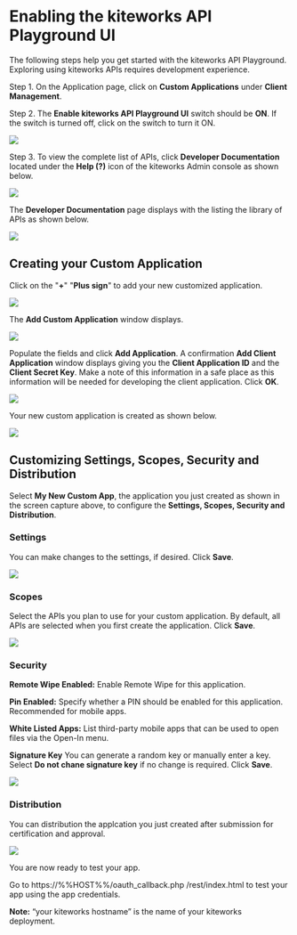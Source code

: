 # Enabling the kiteworks API Playground UI

The following steps help you get started with the kiteworks API Playground. Exploring using kiteworks APIs requires development experience.

Step 1.	On the Application page, click on **Custom Applications** under **Client Management**.

Step 2.	The **Enable kiteworks API Playground UI** switch should be **ON**. If the switch is turned off, click on the switch to turn it ON.

![](../images/enableon.png)

Step 3.	To view the complete list of APIs, click **Developer Documentation** located under the **Help (?)** icon of the kiteworks Admin console as shown below.

![](../images/devdoc.png)

The **Developer Documentation** page displays with the listing the library of APIs as shown below.

![](../images/devdocpage1.png)

## Creating your Custom Application

Click on the "**+**" "**Plus sign**" to add your new customized application.

![](../images/add.png)

The **Add Custom Application** window displays.

![](../images/addapp.png)

Populate the fields and click **Add Application**. A confirmation **Add Client Application** window displays giving you the **Client Application ID** and the **Client Secret Key**. Make a note of this information in a safe place as this information will be needed for developing the client application. Click **OK**.

![](../images/addapp1.png)

Your new custom application is created as shown below.

![](../images/appcreated.png)

## Customizing Settings, Scopes, Security and Distribution

Select **My New Custom App**, the application you just created as shown in the screen capture above, to configure the **Settings, Scopes, Security and Distribution**.

### Settings 

You can make changes to the settings, if desired. Click **Save**.

![](../images/settings.png)

### Scopes 

Select the APIs you plan to use for your custom application. By default, all APIs are selected when you first create the application. Click **Save**.

![](../images/scopes.png)

### Security

**Remote Wipe Enabled:**
Enable Remote Wipe for this application.

**Pin Enabled:**
Specify whether a PIN should be enabled for this application. Recommended for mobile apps.

**White Listed Apps:**
List third-party mobile apps that can be used to open files via the Open-In menu.

**Signature Key**
You can generate a random key or manually enter a key. Select **Do not chane signature key** if no change is required. Click **Save**.

![](../images/security.png)

### Distribution

You can distribution the applcation you just created after submission for certification and approval.

![](../images/distribution.png)

You are now ready to test your app. 

Go to https://%%HOST%%/oauth_callback.php /rest/index.html to test your app using the app credentials. 

**Note:** 	“your kiteworks hostname” is the name of your kiteworks deployment.
